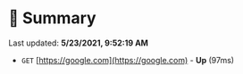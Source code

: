 # 📖 Summary
Last updated: **5/23/2021, 9:52:19 AM**

- `GET` [https://google.com](https://google.com) - **Up** (97ms)
